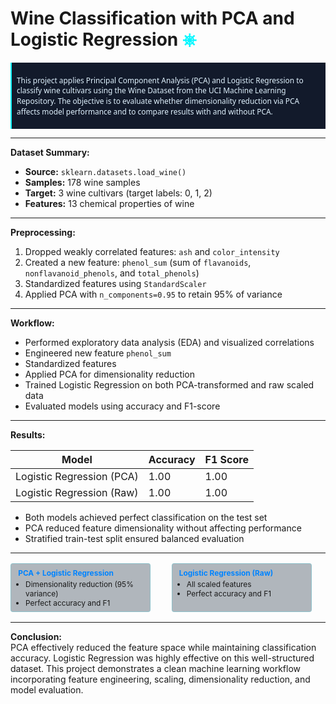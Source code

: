 # Wine Classification with PCA and Logistic Regression <span style="color:#00f7ff">⎈</span>

<div style="
    background:#121a2b;
    color:#e0f2fe;
    padding:0.5rem;
    border-left:2px solid #00f7ff;
    font-family:'Segoe UI',sans-serif;
    font-size:0.85em;
    line-height:1.4;
    margin:0.2rem 0;
">

This project applies Principal Component Analysis (PCA) and Logistic Regression to classify wine cultivars using the Wine Dataset from the UCI Machine Learning Repository. The objective is to evaluate whether dimensionality reduction via PCA affects model performance and to compare results with and without PCA.
</div>

---

**Dataset Summary:**

- **Source:** `sklearn.datasets.load_wine()`
- **Samples:** 178 wine samples
- **Target:** 3 wine cultivars (target labels: 0, 1, 2)
- **Features:** 13 chemical properties of wine

---

**Preprocessing:**

1. Dropped weakly correlated features: `ash` and `color_intensity`
2. Created a new feature: `phenol_sum` (sum of `flavanoids`, `nonflavanoid_phenols`, and `total_phenols`)
3. Standardized features using `StandardScaler`
4. Applied PCA with `n_components=0.95` to retain 95% of variance

---

**Workflow:**

- Performed exploratory data analysis (EDA) and visualized correlations
- Engineered new feature `phenol_sum`
- Standardized features
- Applied PCA for dimensionality reduction
- Trained Logistic Regression on both PCA-transformed and raw scaled data
- Evaluated models using accuracy and F1-score

---

**Results:**

| Model                        | Accuracy | F1 Score |
|------------------------------|----------|----------|
| Logistic Regression (PCA)    | 1.00     | 1.00     |
| Logistic Regression (Raw)    | 1.00     | 1.00     |

- Both models achieved perfect classification on the test set
- PCA reduced feature dimensionality without affecting performance
- Stratified train-test split ensured balanced evaluation

---

<div style="
    display:grid;
    grid-template-columns:repeat(auto-fit, minmax(180px, 1fr));
    gap:0.7rem;
    margin:1rem 0;
    font-size:0.85em;
">

<div style="
    background:rgba(0,20,40,0.3);
    padding:0.4rem 0.7rem;
    border-radius:4px;
    border:1px solid rgba(0,231,255,0.2);
    max-width:200px;
">
<strong style="color:#0084ff;display:block;margin-bottom:0.2rem;">PCA + Logistic Regression</strong>
<ul style="margin:0 0 0 1em;padding:0;">
<li>Dimensionality reduction (95% variance)</li>
<li>Perfect accuracy and F1</li>
</ul>
</div>

<div style="
    background:rgba(0,20,40,0.3);
    padding:0.4rem 0.7rem;
    border-radius:4px;
    border:1px solid rgba(0,231,255,0.2);
    max-width:200px;
">
<strong style="color:#0084ff;display:block;margin-bottom:0.2rem;">Logistic Regression (Raw)</strong>
<ul style="margin:0 0 0 1em;padding:0;">
<li>All scaled features</li>
<li>Perfect accuracy and F1</li>
</ul>
</div>

</div>

---

**Conclusion:**  
PCA effectively reduced the feature space while maintaining classification accuracy. Logistic Regression was highly effective on this well-structured dataset. This project demonstrates a clean machine learning workflow incorporating feature engineering, scaling, dimensionality reduction, and model evaluation.
